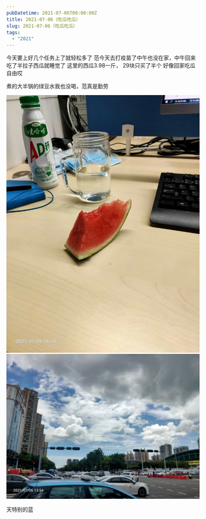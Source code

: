```yaml
---
pubDatetime: 2021-07-06T00:00:00Z
title: 2021-07-06（吃瓜吃瓜）
slug: 2021-07-06（吃瓜吃瓜）
tags:
  - "2021"
---
```


今天要上好几个任务上了就轻松多了
范今天去打疫苗了中午也没在家，中午回来吃了半拉子西瓜就睡觉了
这里的西瓜3.98一斤， 29块只买了半个
好像回家吃瓜自由哎

煮的大半锅的绿豆水我也没喝，范真是勤劳

![](../../img/6904315-1638aa027fc6a412.jpg)
![](../../img/6904315-f2d2fda39006d74e.jpg)

天特别的蓝

